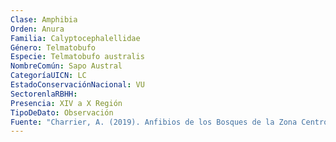 ```yaml
---
Clase: Amphibia
Orden: Anura
Familia: Calyptocephalellidae
Género: Telmatobufo
Especie: Telmatobufo australis
NombreComún: Sapo Austral
CategoríaUICN: LC
EstadoConservaciónNacional: VU
SectorenlaRBHH: 
Presencia: XIV a X Región
TipoDeDato: Observación
Fuente: "Charrier, A. (2019). Anfibios de los Bosques de la Zona Centro Sur y Patagonia de Chile. Guía de campo. Biobío-Ñuble, Chile: Ediciones Corporación Chilena de la Madera. P250-252"
---
```

